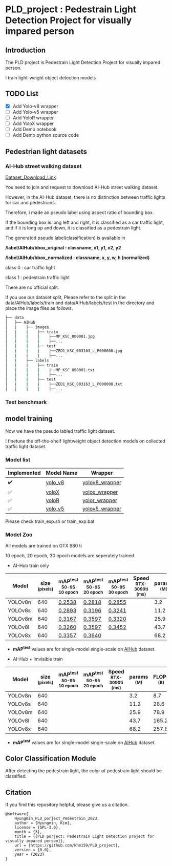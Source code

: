 # PLD_project : Pedestrain Light Detection Project for visually impared person


## Introduction 

The PLD project is Pedestrain Light Detection Project for visually impared person.

I train light-weight object detection models 

## TODO List

- [x] Add Yolo-v8 wrapper 
- [ ] Add Yolo-v5 wrapper
- [ ] Add YoloR wrapper 
- [ ] Add YoloX wrapper 
- [ ] Add Demo notebook
- [ ] Add Demo python source code

## Pedestrian light datasets 

### AI-Hub street walking dataset

[Dataset_Download_Link](https://aihub.or.kr/aihubdata/data/view.do?currMenu=115&topMenu=100&aihubDataSe=realm&dataSetSn=189)

You need to join and request to download AI-Hub street walking dataset.

However, in the AI-Hub dataset, there is no distinction between traffic lights for car and pedestrians.

Therefore, i made an pseudo label using aspect ratio of bounding box. 

If the bounding box is long left and right, it is classified as a car traffic light, and if it is long up and down, it is classified as a pedestrain light.

The generated pseudo label(classification) is available in 

**/label/AIHub/bbox_original : classname, x1, y1, x2, y2** 

**/label/AIHub/bbox_normalized : classname, x, y, w, h (normalized)**

class 0 : car traffic light

class 1 : pedestrain traffic light

There are no official split.

If you use our dataset split, Please refer to the split in the data/AIHub/labels/train and data/AIHub/labels/test in the directory and place the image files as follows.

```bash
├── data
│   ├── AIHub
│   |    ├── images
│   |    |    ├── train
│   |    |    |    ├──MP_KSC_000001.jpg
│   |    |    |    ├──...
│   |    |    ├── test
│   |    |    |    ├──ZED1_KSC_003163_L_P000008.jpg
│   |    |    |    ├──...
│   |    ├── labels
│   |    |    ├── train
│   |    |    |    ├──MP_KSC_000001.txt
│   |    |    |    ├──...
│   |    |    ├── test
│   |    |    |    ├──ZED1_KSC_003163_L_P000008.txt
│   |    |    |    ├──...
``` 

### Test benchmark 




## model training 

Now we have the pseudo labled traffic light dataset. 

I finetune the off-the-shelf lightweight object detection models on collected traffic light dataset.

### Model list

|Implemented|Model Name|Wrapper|
|------|----|----|
|:heavy_check_mark:|[yolo_v8](https://github.com/ultralytics/ultralytics)|[yolov8_wrapper](/yolov8_wrapper.py)|
|:white_check_mark:|[yoloX](https://github.com/MegEngine/YOLOX)|[yolox_wrapper](/yolox_wrapper.py)|
|:white_check_mark:|[yoloR](https://github.com/WongKinYiu/yolor)|[yolor_wrapper](/yolor_wrapper.py)|
|:white_check_mark:|[yolo_v5](https://github.com/ultralytics/yolov5)|[yolov5_wrapper](/yolov5_wrapper.py)|


Please check train_exp.sh or train_exp.bat 


### Model Zoo 

All models are trained on GTX 980 ti 

10 epoch, 20 epoch, 30 epoch models are seperately trained.

- AI-Hub train only

| Model  | size<br><sup>(pixels) | mAP<sup>test<br>50-95<br>10 epoch | mAP<sup>test<br>50-95<br>20 epoch |mAP<sup>test<br>50-95<br>30 epoch | Speed<br><sup>RTX-3090ti<br>(ms) | params<br><sup>(M) | FLOPs<br><sup>(B) |
| ------------------------------------------------------------------------------------ | --------------------- | -------------------- | ------------------------------ | ----------------------------------- | ------------------ | ------------------ | ------------------ |
| YOLOv8n | 640 | [0.2538](results/yolov8n_AIHub_only_10epoch/RESULTS.MD) | [0.2818](results/yolov8n_AIHub_only_20epoch/RESULTS.MD)   | [0.2855](results/yolov8n_AIHub_only_30epoch/RESULTS.MD)      |    | 3.2    | 8.7     |
| YOLOv8s | 640 | [0.2893](results/yolov8s_AIHub_only_10epoch/RESULTS.MD) | [0.3196](results/yolov8s_AIHub_only_20epoch/RESULTS.MD)   | [0.3241](results/yolov8s_AIHub_only_30epoch/RESULTS.MD)      |    | 11.2   | 28.6    |
| YOLOv8m | 640 | [0.3167](results/yolov8m_AIHub_only_10epoch/RESULTS.MD) | [0.3597](results/yolov8m_AIHub_only_20epoch/RESULTS.MD)   | [0.3320](results/yolov8m_AIHub_only_30epoch/RESULTS.MD)      |    | 25.9   | 78.9    |
| YOLOv8l | 640 | [0.3260](results/yolov8l_AIHub_only_10epoch/RESULTS.MD) | [0.3597](results/yolov8l_AIHub_only_20epoch/RESULTS.MD)   | [0.3452](results/yolov8l_AIHub_only_30epoch/RESULTS.MD)      |    | 43.7   | 165.2   |
| YOLOv8x | 640 | [0.3357](results/yolov8x_AIHub_only_10epoch/RESULTS.MD) | [0.3640](results/yolov8x_AIHub_only_20epoch/RESULTS.MD)   | [](results/yolov8x_AIHub_only_30epoch/RESULTS.MD)      |    | 68.2   | 257.8   |

- **mAP<sup>test</sup>** values are for single-model single-scale on [AIHub](https://aihub.or.kr/aihubdata/data/view.do?currMenu=115&topMenu=100&aihubDataSe=realm&dataSetSn=189) dataset.


- AI-Hub + Imvisible train 

| Model  | size<br><sup>(pixels) | mAP<sup>test<br>50-95<br>10 epoch | mAP<sup>test<br>50-95<br>20 epoch | Speed<br><sup>RTX-3090ti<br>(ms) | params<br><sup>(M) | FLOPs<br><sup>(B) |
| ------------------------------------------------------------------------------------ | --------------------- | -------------------- | ------------------------------ | ----------------------------------- | ------------------ | ------------------ |
| YOLOv8n | 640                   |                 |    |                          | 3.2                | 8.7               |
| YOLOv8s | 640                   |                 |    |                          | 11.2               | 28.6              |
| YOLOv8m | 640                   |                 |    |                          | 25.9               | 78.9              |
| YOLOv8l | 640                   |                 |    |                          | 43.7               | 165.2             |
| YOLOv8x | 640                   |                 |    |                          | 68.2               | 257.8             |

- **mAP<sup>test</sup>** values are for single-model single-scale on [AIHub](https://aihub.or.kr/aihubdata/data/view.do?currMenu=115&topMenu=100&aihubDataSe=realm&dataSetSn=189) dataset.

## Color Classification Module 

After detecting the pedestrain light, the color of pedestrain light should be classified. 



## Citation 

If you find this repository helpful, please give us a citation.

    @software{
        Hyungmin_PLD_porject_Pedestrain_2023,
        author = {Hyungmin, Kim},
        license = {GPL-3.0},
        month = {3},
        title = {{PLD porject: Pedestrain Light Detection project for visually impared person}},
        url = {https://github.com/khm159/PLD_project},
        version = {0.0},
        year = {2023}
    }
